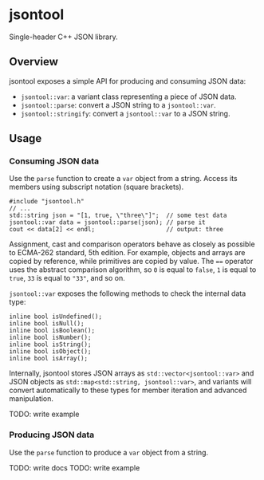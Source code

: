 # jsontool

Single-header C++ JSON library.

## Overview

jsontool exposes a simple API for producing and consuming JSON data:

- `jsontool::var`: a variant class representing a piece of JSON data.
- `jsontool::parse`: convert a JSON string to a `jsontool::var`.
- `jsontool::stringify`: convert a `jsontool::var` to a JSON string.

## Usage

### Consuming JSON data

Use the `parse` function to create a `var` object from a string. 
Access its members using subscript notation (square brackets).

    #include "jsontool.h"
    // ...
    std::string json = "[1, true, \"three\"]";  // some test data
    jsontool::var data = jsontool::parse(json); // parse it
    cout << data[2] << endl;                    // output: three

Assignment, cast and comparison operators behave as closely as possible to 
ECMA-262 standard, 5th edition. For example, objects and arrays are copied 
by reference, while primitives are copied by value. The `==` operator uses 
the abstract comparison algorithm, so `0` is equal to `false`, `1` is equal 
to `true`, `33` is equal to `"33"`, and so on.

`jsontool::var` exposes the following methods to check the internal data type:

    inline bool isUndefined();
    inline bool isNull();
    inline bool isBoolean();
    inline bool isNumber();
    inline bool isString();
    inline bool isObject();
    inline bool isArray();

Internally, jsontool stores JSON arrays as `std::vector<jsontool::var>` 
and JSON objects as `std::map<std::string, jsontool::var>`, 
and variants will convert automatically to these types for member
iteration and advanced manipulation.

TODO: write example

### Producing JSON data

Use the `parse` function to produce a `var` object from a string. 

TODO: write docs
TODO: write example